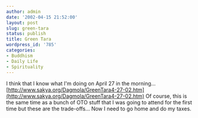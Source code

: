 ```yaml
---
author: admin
date: '2002-04-15 21:52:00'
layout: post
slug: green-tara
status: publish
title: Green Tara
wordpress_id: '785'
categories:
- Buddhism
- Daily Life
- Spirituality
---
```


I think that I know what I'm doing on April 27 in the morning...
[http://www.sakya.org/Dagmola/GreenTara4-27-02.htm](http://www.sakya.org/Dagmola/GreenTara4-27-02.htm)
Of course, this is the same time as a bunch of OTO stuff that I was
going to attend for the first time but these are the trade-offs... Now I
need to go home and do my taxes.
